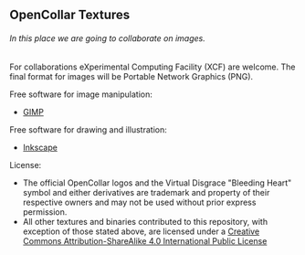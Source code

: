 ## OpenCollar Textures

###### In this place we are going to collaborate on images.

For collaborations eXperimental Computing Facility (XCF) are welcome.
The final format for images will be Portable Network Graphics (PNG).

Free software for image manipulation:

* [GIMP](http://www.gimp.org/)

Free software for drawing and illustration:

* [Inkscape](https://inkscape.org/)

License:

* The official OpenCollar logos and the Virtual Disgrace "Bleeding Heart" symbol and either derivatives are trademark and property of their respective owners and may not be used without prior express permission.
* All other textures and binaries contributed to this repository, with exception of those stated above, are licensed under a [Creative Commons Attribution-ShareAlike 4.0 International Public License](https://creativecommons.org/licenses/by-sa/4.0/)
